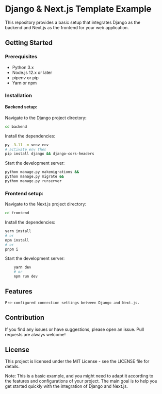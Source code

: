 # Django & Next.js Template Example

This repository provides a basic setup that integrates Django as the backend and Next.js as the frontend for your web application.

## Getting Started

### Prerequisites

* Python 3.x
* Node.js 12.x or later
* pipenv or pip
* Yarn or npm

### Installation

#### Backend setup:

Navigate to the Django project directory:

```bash
cd backend
```

Install the dependencies:

```bash
py -3.11 -m venv env
# activate env then
pip install django && django-cors-headers
```

Start the development server:

```bash
python manage.py makemigrations &&
python manage.py migrate &&
python manage.py runserver
```

### Frontend setup:

Navigate to the Next.js project directory:

```bash
cd frontend
```

Install the dependencies:

```bash
yarn install
# or
npm install
# or
pnpm i
```

Start the development server:

```bash
    yarn dev
    # or
    npm run dev
```
## Features

    Pre-configured connection settings between Django and Next.js.

## Contribution

If you find any issues or have suggestions, please open an issue. Pull requests are always welcome!

## License

This project is licensed under the MIT License - see the LICENSE file for details.

Note: This is a basic example, and you might need to adapt it according to the 
features and configurations of your project. The main goal is to help you get 
started quickly with the integration of Django and Next.js.

